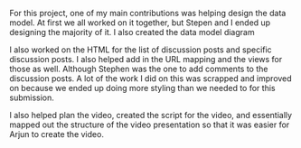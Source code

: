 For this project, one of my main contributions was helping design the data model. At first we all worked on it together, but Stepen and I ended up designing the majority of it. I also created the data model diagram

I also worked on the HTML for the list of discussion posts and specific discussion posts. I also helped add in the URL mapping and the views for those as well. Although Stephen was the one to add comments to the discussion posts. A lot of the work I did on this was scrapped and improved on because we ended up doing more styling than we needed to for this submission.

I also helped plan the video, created the script for the video, and essentially mapped out the structure of the video presentation so that it was easier for Arjun to create the video. 
